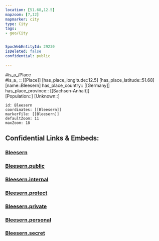 ```yaml
---
location: [51.68,12.5] 
mapzoom: [7,12] 
mapmarker: city 
type: City
tags:
- geo/City


SpocWebEntityId: 29230
isDeleted: false
confidential: public

---
```

#is_a_/Place  
#is_a_ :: [[Place]] 
[has_place_longitude::12.5] 
[has_place_latitude::51.68] 
[name::Bleesern] 
has_place_country:: [[Germany]]  
has_place_province:: [[Sachsen-Anhalt]]  
[Population::] 
[Unknown::] 


```leaflet
id: Bleesern
coordinates: [[Bleesern]] 
markerFile: [[Bleesern]] 
defaultZoom: 11 
maxZoom: 18
```


## Confidential Links & Embeds: 

### [Bleesern](/_Standards/Earth/Continent/Europe/Europe~Central/Germany/Germany~East/Sachsen-Anhalt/counties~SA/Wittenberg/cities~Wittenberg/Gräfenhainichen/City/Bleesern.md) 

### [Bleesern.public](/_public/Earth/Continent/Europe/Europe~Central/Germany/Germany~East/Sachsen-Anhalt/counties~SA/Wittenberg/cities~Wittenberg/Gräfenhainichen/City/Bleesern.public.md) 

### [Bleesern.internal](/_internal/Earth/Continent/Europe/Europe~Central/Germany/Germany~East/Sachsen-Anhalt/counties~SA/Wittenberg/cities~Wittenberg/Gräfenhainichen/City/Bleesern.internal.md) 

### [Bleesern.protect](/_protect/Earth/Continent/Europe/Europe~Central/Germany/Germany~East/Sachsen-Anhalt/counties~SA/Wittenberg/cities~Wittenberg/Gräfenhainichen/City/Bleesern.protect.md) 

### [Bleesern.private](/_private/Earth/Continent/Europe/Europe~Central/Germany/Germany~East/Sachsen-Anhalt/counties~SA/Wittenberg/cities~Wittenberg/Gräfenhainichen/City/Bleesern.private.md) 

### [Bleesern.personal](/_personal/Earth/Continent/Europe/Europe~Central/Germany/Germany~East/Sachsen-Anhalt/counties~SA/Wittenberg/cities~Wittenberg/Gräfenhainichen/City/Bleesern.personal.md) 

### [Bleesern.secret](/_secret/Earth/Continent/Europe/Europe~Central/Germany/Germany~East/Sachsen-Anhalt/counties~SA/Wittenberg/cities~Wittenberg/Gräfenhainichen/City/Bleesern.secret.md)

